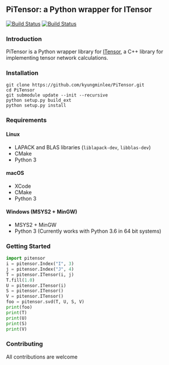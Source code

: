 ## PiTensor: a Python wrapper for ITensor

[![Build Status][travis-img]][travis-url]
[![Build Status][appveyor-img]][appveyor-url]

### Introduction

PiTensor is a Python wrapper library for [ITensor](https://github.com/ITensor/ITensor.git), a C++ library for implementing tensor network calculations.

### Installation

```
git clone https://github.com/kyungminlee/PiTensor.git
cd PiTensor
git submodule update --init --recursive
python setup.py build_ext
python setup.py install
```

### Requirements

#### Linux
- LAPACK and BLAS libraries (`liblapack-dev`, `libblas-dev`)
- CMake
- Python 3

#### macOS
- XCode
- CMake
- Python 3

#### Windows (MSYS2 + MinGW)
- MSYS2 + MinGW
- Python 3 (Currently works with Python 3.6 in 64 bit systems)

### Getting Started

```python
import pitensor
i = pitensor.Index("I", 3)
j = pitensor.Index("J", 4)
T = pitensor.ITensor(i, j)
T.fill(1.0)
U = pitensor.ITensor(i)
S = pitensor.ITensor()
V = pitensor.ITensor()
foo = pitensor.svd(T, U, S, V)
print(foo)
print(T)
print(U)
print(S)
print(V)
```

### Contributing

All contributions are welcome

[travis-img]: https://travis-ci.org/kyungminlee/PiTensor.svg?branch=master
[travis-url]: https://travis-ci.org/kyungminlee/PiTensor
[appveyor-img]: https://ci.appveyor.com/api/projects/status/vk3fn99d4kql9a2g?svg=true
[appveyor-url]: https://ci.appveyor.com/project/kyungminlee/PiTensor
